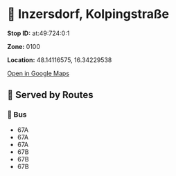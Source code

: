 # 🚉 Inzersdorf, Kolpingstraße


**Stop ID:** at:49:724:0:1

**Zone:** 0100

**Location:** 48.14116575, 16.34229538

[Open in Google Maps](https://www.google.com/maps?q=48.14116575,16.34229538)

## 🚆 Served by Routes

### 🚌 Bus
- 67A
- 67A
- 67A
- 67B
- 67B
- 67B